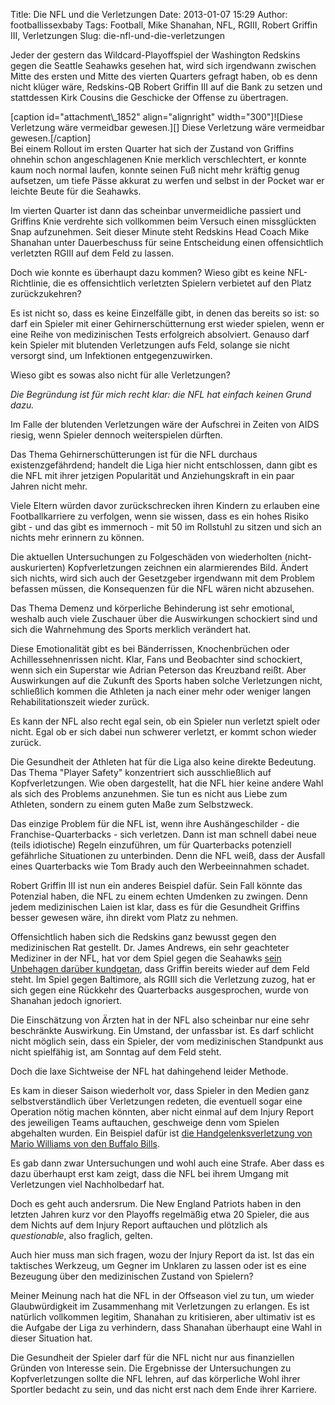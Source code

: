 Title: Die NFL und die Verletzungen
Date: 2013-01-07 15:29
Author: footballissexbaby
Tags: Football, Mike Shanahan, NFL, RGIII, Robert Griffin III, Verletzungen
Slug: die-nfl-und-die-verletzungen

Jeder der gestern das Wildcard-Playoffspiel der Washington Redskins
gegen die Seattle Seahawks gesehen hat, wird sich irgendwann zwischen
Mitte des ersten und Mitte des vierten Quarters gefragt haben, ob es
denn nicht klüger wäre, Redskins-QB Robert Griffin III auf die Bank zu
setzen und stattdessen Kirk Cousins die Geschicke der Offense zu
übertragen.

<div>
[caption id="attachment\_1852" align="alignright" width="300"]![Diese
Verletzung wäre vermeidbar gewesen.][] Diese Verletzung wäre vermeidbar
gewesen.[/caption]

</div>
Bei einem Rollout im ersten Quarter hat sich der Zustand von Griffins
ohnehin schon angeschlagenen Knie merklich verschlechtert, er konnte
kaum noch normal laufen, konnte seinen Fuß nicht mehr kräftig genug
aufsetzen, um tiefe Pässe akkurat zu werfen und selbst in der Pocket war
er leichte Beute für die Seahawks.

Im vierten Quarter ist dann das scheinbar unvermeidliche passiert und
Griffins Knie verdrehte sich vollkommen beim Versuch einen missglückten
Snap aufzunehmen. Seit dieser Minute steht Redskins Head Coach Mike
Shanahan unter Dauerbeschuss für seine Entscheidung einen offensichtlich
verletzten RGIII auf dem Feld zu lassen.

Doch wie konnte es überhaupt dazu kommen? Wieso gibt es keine
NFL-Richtlinie, die es offensichtlich verletzten Spielern verbietet auf
den Platz zurückzukehren?

Es ist nicht so, dass es keine Einzelfälle gibt, in denen das bereits so
ist: so darf ein Spieler mit einer Gehirnerschütternung erst wieder
spielen, wenn er eine Reihe von medizinischen Tests erfolgreich
absolviert. Genauso darf kein Spieler mit blutenden Verletzungen aufs
Feld, solange sie nicht versorgt sind, um Infektionen entgegenzuwirken.

Wieso gibt es sowas also nicht für alle Verletzungen?

*Die Begründung ist für mich recht klar: die NFL hat einfach keinen
Grund dazu.*

Im Falle der blutenden Verletzungen wäre der Aufschrei in Zeiten von
AIDS riesig, wenn Spieler dennoch weiterspielen dürften.

Das Thema Gehirnerschütterungen ist für die NFL durchaus
existenzgefährdend; handelt die Liga hier nicht entschlossen, dann gibt
es die NFL mit ihrer jetzigen Popularität und Anziehungskraft in ein
paar Jahren nicht mehr.

Viele Eltern würden davor zurückschrecken ihren Kindern zu erlauben eine
Footballkarriere zu verfolgen, wenn sie wissen, dass es ein hohes Risiko
gibt - und das gibt es immernoch - mit 50 im Rollstuhl zu sitzen und
sich an nichts mehr erinnern zu können.

Die aktuellen Untersuchungen zu Folgeschäden von wiederholten
(nicht-auskurierten) Kopfverletzungen zeichnen ein alarmierendes Bild.
Ändert sich nichts, wird sich auch der Gesetzgeber irgendwann mit dem
Problem befassen müssen, die Konsequenzen für die NFL wären nicht
abzusehen.

Das Thema Demenz und körperliche Behinderung ist sehr emotional, weshalb
auch viele Zuschauer über die Auswirkungen schockiert sind und sich die
Wahrnehmung des Sports merklich verändert hat.

Diese Emotionalität gibt es bei Bänderrissen, Knochenbrüchen oder
Achillessehnenrissen nicht. Klar, Fans und Beobachter sind schockiert,
wenn sich ein Superstar wie Adrian Peterson das Kreuzband reißt. Aber
Auswirkungen auf die Zukunft des Sports haben solche Verletzungen nicht,
schließlich kommen die Athleten ja nach einer mehr oder weniger langen
Rehabilitationszeit wieder zurück.

Es kann der NFL also recht egal sein, ob ein Spieler nun verletzt spielt
oder nicht. Egal ob er sich dabei nun schwerer verletzt, er kommt schon
wieder zurück.

Die Gesundheit der Athleten hat für die Liga also keine direkte
Bedeutung. Das Thema "Player Safety" konzentriert sich ausschließlich
auf Kopfverletzungen. Wie oben dargestellt, hat die NFL hier keine
andere Wahl als sich des Problems anzunehmen. Sie tun es nicht aus Liebe
zum Athleten, sondern zu einem guten Maße zum Selbstzweck.

Das einzige Problem für die NFL ist, wenn ihre Aushängeschilder - die
Franchise-Quarterbacks - sich verletzen. Dann ist man schnell dabei neue
(teils idiotische) Regeln einzuführen, um für Quarterbacks potenziell
gefährliche Situationen zu unterbinden. Denn die NFL weiß, dass der
Ausfall eines Quarterbacks wie Tom Brady auch den Werbeeinnahmen
schadet.

Robert Griffin III ist nun ein anderes Beispiel dafür. Sein Fall könnte
das Potenzial haben, die NFL zu einem echten Umdenken zu zwingen. Denn
jedem medizinischen Laien ist klar, dass es für die Gesundheit Griffins
besser gewesen wäre, ihn direkt vom Platz zu nehmen.

Offensichtlich haben sich die Redskins ganz bewusst gegen den
medizinischen Rat gestellt. Dr. James Andrews, ein sehr geachteter
Mediziner in der NFL, hat vor dem Spiel gegen die Seahawks [sein
Unbehagen darüber kundgetan][], dass Griffin bereits wieder auf dem Feld
steht. Im Spiel gegen Baltimore, als RGIII sich die Verletzung zuzog,
hat er sich gegen eine Rückkehr des Quarterbacks ausgesprochen, wurde
von Shanahan jedoch ignoriert.

Die Einschätzung von Ärzten hat in der NFL also scheinbar nur eine sehr
beschränkte Auswirkung. Ein Umstand, der unfassbar ist. Es darf schlicht
nicht möglich sein, dass ein Spieler, der vom medizinischen Standpunkt
aus nicht spielfähig ist, am Sonntag auf dem Feld steht.

Doch die laxe Sichtweise der NFL hat dahingehend leider Methode.

Es kam in dieser Saison wiederholt vor, dass Spieler in den Medien ganz
selbstverständlich über Verletzungen redeten, die eventuell sogar eine
Operation nötig machen könnten, aber nicht einmal auf dem Injury Report
des jeweiligen Teams auftauchen, geschweige denn vom Spielen abgehalten
wurden. Ein Beispiel dafür ist [die Handgelenksverletzung von Mario
Williams von den Buffalo Bills][].

Es gab dann zwar Untersuchungen und wohl auch eine Strafe. Aber dass es
dazu überhaupt erst kam zeigt, dass die NFL bei ihrem Umgang mit
Verletzungen viel Nachholbedarf hat.

Doch es geht auch andersrum. Die New England Patriots haben in den
letzten Jahren kurz vor den Playoffs regelmäßig etwa 20 Spieler, die aus
dem Nichts auf dem Injury Report auftauchen und plötzlich als
*questionable*, also fraglich, gelten.

Auch hier muss man sich fragen, wozu der Injury Report da ist. Ist das
ein taktisches Werkzeug, um Gegner im Unklaren zu lassen oder ist es
eine Bezeugung über den medizinischen Zustand von Spielern?

Meiner Meinung nach hat die NFL in der Offseason viel zu tun, um wieder
Glaubwürdigkeit im Zusammenhang mit Verletzungen zu erlangen. Es ist
natürlich vollkommen legitim, Shanahan zu kritisieren, aber ultimativ
ist es die Aufgabe der Liga zu verhindern, dass Shanahan überhaupt eine
Wahl in dieser Situation hat.

Die Gesundheit der Spieler darf für die NFL nicht nur aus finanziellen
Gründen von Interesse sein. Die Ergebnisse der Untersuchungen zu
Kopfverletzungen sollte die NFL lehren, auf das körperliche Wohl ihrer
Sportler bedacht zu sein, und das nicht erst nach dem Ende ihrer
Karriere.

  [Diese Verletzung wäre vermeidbar gewesen.]: http://footballissexbaby.de/wp-content/uploads/2013/01/rg3-injury-300x203.jpg
  [sein Unbehagen darüber kundgetan]: http://www.usatoday.com/story/sports/nfl/redskins/2013/01/06/dr-james-andrews-disputes-coach-mike-shanahans-version-of-washington-redskins-quarterback-robert-griffin-iii-knee-injury/1811689/
  [die Handgelenksverletzung von Mario Williams von den Buffalo Bills]: http://www.nfl.com/news/story/0ap1000000077731/article/mario-williams-wrist-injury-being-investigated-by-nfl
